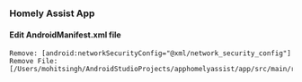 ### Homely Assist App

#### Edit AndroidManifest.xml file
```text
Remove: [android:networkSecurityConfig="@xml/network_security_config"]
Remove File: [/Users/mohitsingh/AndroidStudioProjects/apphomelyassist/app/src/main/res/xml/network_security_config.xml]
```